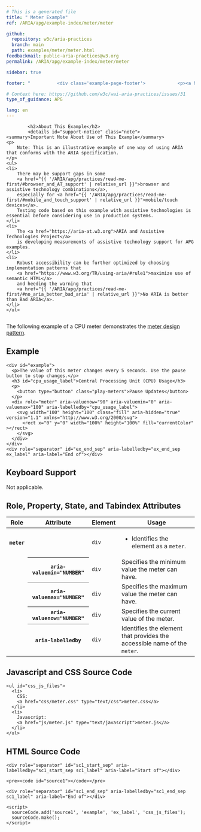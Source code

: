 ```yaml
---
# This is a generated file
title: " Meter Example"
ref: /ARIA/apg/example-index/meter/meter

github:
  repository: w3c/aria-practices
  branch: main
  path: examples/meter/meter.html
feedbackmail: public-aria-practices@w3.org
permalink: /ARIA/apg/example-index/meter/meter

sidebar: true

footer: "          <div class='example-page-footer'>            <p><a href='https://github.com/w3c/aria-practices/projects/30'>View issues related to this example</a></p>            <p>Page last updated: 10 February 2022</p>          </div>        "

# Context here: https://github.com/w3c/wai-aria-practices/issues/31
type_of_guidance: APG

lang: en
---
```

<link
  rel="stylesheet"
  href="https://use.fontawesome.com/releases/v5.1.0/css/all.css"
  integrity="sha384-lKuwvrZot6UHsBSfcMvOkWwlCMgc0TaWr+30HWe3a4ltaBwTZhyTEggF5tJv8tbt"
  crossorigin="anonymous"
/>

<script src="../js/examples.js" type="text/javascript"></script>
<script src="../js/highlight.pack.js"></script>
<script src="../js/app.js"></script>

<link rel="stylesheet" href="css/meter.css" />
<script src="js/meter.js" type="text/javascript"></script>


<link 
  rel="stylesheet"
  href="{{ '/content-assets/wai-aria-practices/styles.css' | relative_url }}"
>
<!-- Code highlighting styles -->
<link 
  rel="stylesheet"
  href="{{ '/ARIA/apg/example-index/css/github.css' | relative_url }}"
>

<script>
const addBodyClass = undefined;
const enableSidebar = true;
if (addBodyClass) document.body.classList.add(addBodyClass);
if (enableSidebar) document.body.classList.add('has-sidebar');
</script>
    
<div>

            <h2>About This Example</h2>
            <details id="support-notice" class="note">
    <summary>Important Note About Use of This Example</summary>
    <p>
        Note: This is an illustrative example of one way of using ARIA that conforms with the ARIA specification.
    </p>
    <ul>
    <li>
        There may be support gaps in some
        <a href="{{ '/ARIA/apg/practices/read-me-first/#browser_and_AT_support' | relative_url }}">browser and assistive technology combinations</a>,
        especially for <a href="{{ '/ARIA/apg/practices/read-me-first/#mobile_and_touch_support' | relative_url }}">mobile/touch devices</a>.
        Testing code based on this example with assistive technologies is essential before considering use in production systems.
    </li>
    <li>
        The <a href="https://aria-at.w3.org">ARIA and Assistive Technologies Project</a>
        is developing measurements of assistive technology support for APG examples.
    </li>
    <li>
        Robust accessibility can be further optimized by choosing implementation patterns that
        <a href="https://www.w3.org/TR/using-aria/#rule1">maximize use of semantic HTML</a>
        and heeding the warning that
        <a href="{{ '/ARIA/apg/practices/read-me-first/#no_aria_better_bad_aria' | relative_url }}">No ARIA is better than Bad ARIA</a>.
    </li>
    </ul>
</details>
          <img alt=""
          src="{{ '/content-images/wai-aria-practices/img/meter.svg' | relative_url }}"
          class="example-page-example-icon"
        >

<div>
  
  <p>The following example of a CPU meter demonstrates the <a href="{{ '/ARIA/apg/patterns/meter/' | relative_url }}">meter design pattern</a>.</p>

  <section>
    <div class="example-header">
      <h2 id="ex_label">Example</h2>
    </div>
    <div role="separator" id="ex_start_sep" aria-labelledby="ex_start_sep ex_label" aria-label="Start of"></div>

    <div id="example">
      <p>The value of this meter changes every 5 seconds. Use the pause button to stop changes.</p>
      <h3 id="cpu_usage_label">Central Processing Unit (CPU) Usage</h3>
      <p>
        <button type="button" class="play-meters">Pause Updates</button>
      </p>
      <div role="meter" aria-valuenow="90" aria-valuemin="0" aria-valuemax="100" aria-labelledby="cpu_usage_label">
        <svg width="100" height="100" class="fill" aria-hidden="true" version="1.1" xmlns="http://www.w3.org/2000/svg">
          <rect x="0" y="0" width="100%" height="100%" fill="currentColor" ></rect>
        </svg>
      </div>
    </div>
    <div role="separator" id="ex_end_sep" aria-labelledby="ex_end_sep ex_label" aria-label="End of"></div>
  </section>
  <section>
    <h2 id="kbd_label">Keyboard Support</h2>
    <p>Not applicable.</p>
  </section>

  <section>
    <h2 id="rps_label">Role, Property, State, and Tabindex Attributes</h2>
    <div class="table-wrap"><table aria-labelledby="rps_label" class="data attributes">
      <thead>
        <tr>
          <th scope="col">Role</th>
          <th scope="col">Attribute</th>
          <th scope="col">Element</th>
          <th scope="col">Usage</th>
        </tr>
      </thead>
      <tbody>
        <tr data-test-id="meter-role">
          <th scope="row"><code>meter</code></th>
          <td></td>
          <td>
            <code>div</code>
          </td>
          <td>
            <ul>
              <li>Identifies the element as a <code>meter</code>.</li>
            </ul>
          </td>
        </tr>
        <tr data-test-id="meter-aria-valuemin">
          <td></td>
          <th scope="row"><code>aria-valuemin="NUMBER"</code></th>
          <td><code>div</code></td>
          <td>Specifies the minimum value the meter can have.</td>
        </tr>
        <tr data-test-id="meter-aria-valuemax">
          <td></td>
          <th scope="row"><code>aria-valuemax="NUMBER"</code></th>
          <td><code>div</code></td>
          <td>Specifies the maximum value the meter can have.</td>
        </tr>
        <tr data-test-id="meter-aria-valuenow">
          <td></td>
          <th scope="row"><code>aria-valuenow="NUMBER"</code></th>
          <td><code>div</code></td>
          <td>Specifies the current value of the meter.</td>
        </tr>
        <tr data-test-id="meter-aria-labelledby">
          <td></td>
          <th scope="row"><code>aria-labelledby</code></th>
          <td><code>div</code></td>
          <td>Identifies the element that provides the accessible name of the <code>meter</code>.</td>
        </tr>
      </tbody>
    </table></div>
  </section>

  <section>
    <h2>Javascript and CSS Source Code</h2>

    <ul id="css_js_files">
      <li>
        CSS:
        <a href="css/meter.css" type="text/css">meter.css</a>
      </li>
      <li>
        Javascript:
        <a href="js/meter.js" type="text/javascript">meter.js</a>
      </li>
    </ul>
  </section>

  <section>
    <h2 id="sc1_label">HTML Source Code</h2>

    <div role="separator" id="sc1_start_sep" aria-labelledby="sc1_start_sep sc1_label" aria-label="Start of"></div>

    <pre><code id="source1"></code></pre>

    <div role="separator" id="sc1_end_sep" aria-labelledby="sc1_end_sep sc1_label" aria-label="End of"></div>

    <script>
      sourceCode.add('source1', 'example', 'ex_label', 'css_js_files');
      sourceCode.make();
    </script>
  </section>
</div>

  

</div>
<script 
  src="{{ '/ARIA/apg/example-index/js/jumpto.js' | relative_url }}"
></script>
